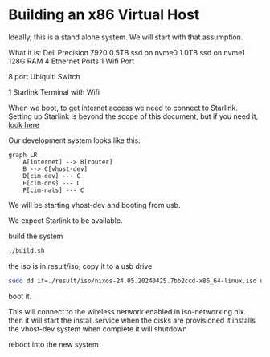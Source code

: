 # Building an x86 Virtual Host
Ideally, this is a stand alone system.
We will start with that assumption.

What it is:
  Dell Precision 7920
    0.5TB ssd on nvme0
    1.0TB ssd on nvme1
    128G RAM
    4 Ethernet Ports
    1 Wifi Port

  8 port Ubiquiti Switch

  1 Starlink Terminal with Wifi

When we boot, to get internet access we need to connect to Starlink.
Setting up Starlink is beyond the scope of this document, but if you need it, [look here](./starlink)

Our development system looks like this:

```mermaid
graph LR
    A[internet] --> B[router]
    B --> C[vhost-dev]
    D[cim-dev] --- C
    E[cim-dns] --- C
    F[cim-nats] --- C

```

We will be starting vhost-dev and booting from usb.

We expect Starlink to be available.

build the system
```bash
./build.sh
```

the iso is in result/iso, copy it to a usb drive
```bash
sudo dd if=./result/iso/nixos-24.05.20240425.7bb2ccd-x86_64-linux.iso of=/dev/sda bs=4M status=progress conv=fdatasync
```

boot it.

This will connect to the wireless network enabled in iso-networking.nix.
then it will start the install.service
when the disks are provisioned
it installs the vhost-dev system
when complete it will shutdown

reboot into the new system

